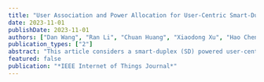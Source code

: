 ```yaml
---
title: "User Association and Power Allocation for User-Centric Smart-Duplex Networks via Tree-Structured Deep Reinforcement Learning"
date: 2023-11-01
publishDate: 2023-11-01
authors: ["Dan Wang", "Ran Li", "Chuan Huang", "Xiaodong Xu", "Hao Chen"]
publication_types: ["2"]
abstract: "This article considers a smart-duplex (SD) powered user-centric ultra dense networks (UC-UDNs), where each user is served cooperatively by multiple access points (APs) adopting the de-cellular concept to achieve desired Quality-of-Service (QoS). The average QoS satisfaction ratio maximization problem for the considered SD UC-UDN is formulated as a Markov decision process (MDP) with large discrete action space by designing the user association and power allocation. To reduce the action space, user association and power allocation are modeled as a two-layer tree, and selecting an action for each user is equivalent to finding the path from the root to one leaf of the constructed tree. Then, a multiagent tree-structured policy gradient (MATSPG)-based deep reinforcement learning (DRL) algorithm is proposed to solve the MDP problem, whose training process is shown to be equivalent to that of the two-layer neural networks. Next, the time and space complexity of searching one action in the proposed MATSPG are also proved to be lower than the conventional DRL algorithms. Finally, simulations show that the proposed MATSPG algorithm significantly improves the average QoS satisfaction ratio than the conventional multiagent deep deterministic policy gradient and multiagent deep Q-network methods in typical scenarios."
featured: false
publication: "*IEEE Internet of Things Journal*"
---
```

